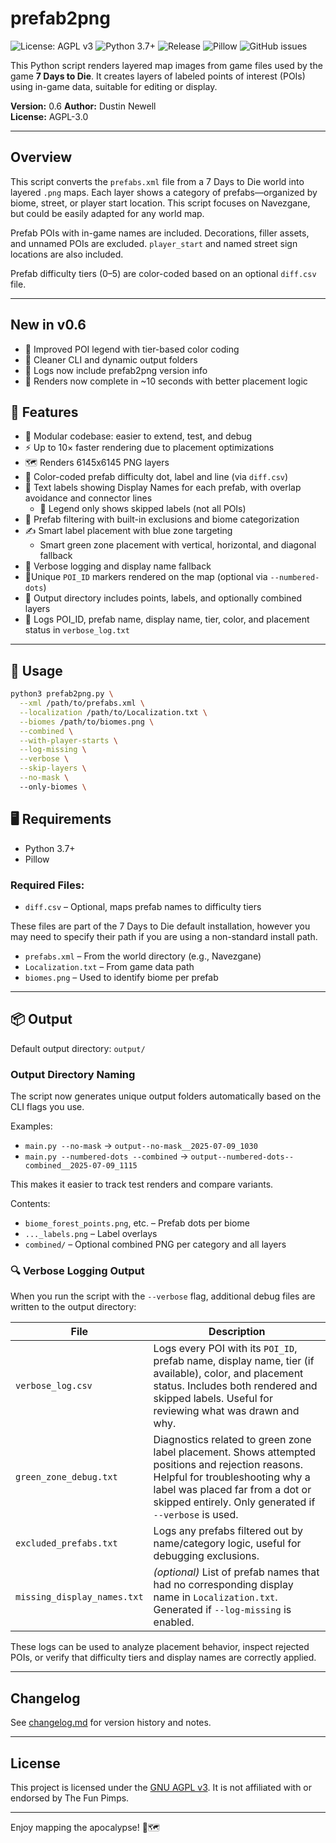 # prefab2png

![License: AGPL v3](https://img.shields.io/badge/License-AGPL%20v3-blue.svg)
![Python 3.7+](https://img.shields.io/badge/python-3.7+-blue.svg)
![Release](https://img.shields.io/badge/release-v0.5-green.svg)
![Pillow](https://img.shields.io/badge/made%20with-Pillow-yellow.svg)
![GitHub issues](https://img.shields.io/github/issues/dash16/prefab2png)

This Python script renders layered map images from game files used by the game **7 Days to Die**. It creates layers of labeled points of interest (POIs) using in-game data, suitable for editing or display.

**Version:** 0.6
**Author:** Dustin Newell  
**License:** AGPL-3.0

---

## Overview

This script converts the `prefabs.xml` file from a 7 Days to Die world into layered `.png` maps. Each layer shows a category of prefabs—organized by biome, street, or player start location.  This script focuses on Navezgane, but could be easily adapted for any world map.

Prefab POIs with in-game names are included. Decorations, filler assets, and unnamed POIs are excluded. `player_start` and named street sign locations are also included.

Prefab difficulty tiers (0–5) are color-coded based on an optional `diff.csv` file.

---

## New in v0.6
- 🎨 Improved POI legend with tier-based color coding
- 🧱 Cleaner CLI and dynamic output folders
- 📄 Logs now include prefab2png version info
- 🚀 Renders now complete in ~10 seconds with better placement logic


## 🔧 Features

- 🧩 Modular codebase: easier to extend, test, and debug
- ⚡ Up to 10× faster rendering due to placement optimizations
- 🗺️ Renders 6145x6145 PNG layers
- 🎨 Color-coded prefab difficulty dot, label and line (via `diff.csv`)
- 📍 Text labels showing Display Names for each prefab, with overlap avoidance and connector lines
  - 🧼 Legend only shows skipped labels (not all POIs)
- 🧹 Prefab filtering with built-in exclusions and biome categorization
- ✍️ Smart label placement with blue zone targeting
  - Smart green zone placement with vertical, horizontal, and diagonal fallback
- 🔎 Verbose logging and display name fallback
- 📍Unique `POI_ID` markers rendered on the map (optional via `--numbered-dots`)
- 📁 Output directory includes points, labels, and optionally combined layers
- 📝 Logs POI_ID, prefab name, display name, tier, color, and placement status in `verbose_log.txt`

---

## 🚀 Usage

```bash
python3 prefab2png.py \
  --xml /path/to/prefabs.xml \
  --localization /path/to/Localization.txt \
  --biomes /path/to/biomes.png \
  --combined \
  --with-player-starts \
  --log-missing \
  --verbose \
  --skip-layers \
  --no-mask \ 
  --only-biomes \

```
## 🖥️ Requirements

- Python 3.7+
- Pillow

### Required Files:
- `diff.csv` – Optional, maps prefab names to difficulty tiers

These files are part of the 7 Days to Die default installation, however you may need to specify their path if you are using a non-standard install path.
- `prefabs.xml` – From the world directory (e.g., Navezgane)
- `Localization.txt` – From game data path
- `biomes.png` – Used to identify biome per prefab

---

## 📦 Output

Default output directory: `output/`

### Output Directory Naming

The script now generates unique output folders automatically based on the CLI flags you use.

Examples:
- `main.py --no-mask` → `output--no-mask__2025-07-09_1030`
- `main.py --numbered-dots --combined` → `output--numbered-dots--combined__2025-07-09_1115`

This makes it easier to track test renders and compare variants.

Contents:
- `biome_forest_points.png`, etc. – Prefab dots per biome
- `..._labels.png` – Label overlays
- `combined/` – Optional combined PNG per category and all layers

### 🔍 Verbose Logging Output

When you run the script with the `--verbose` flag, additional debug files are written to the output directory:

| File                         | Description |
|------------------------------|-------------|
| `verbose_log.csv`            | Logs every POI with its `POI_ID`, prefab name, display name, tier (if available), color, and placement status. Includes both rendered and skipped labels. Useful for reviewing what was drawn and why. |
| `green_zone_debug.txt`       | Diagnostics related to green zone label placement. Shows attempted positions and rejection reasons. Helpful for troubleshooting why a label was placed far from a dot or skipped entirely. Only generated if `--verbose` is used. |
| `excluded_prefabs.txt`       | Logs any prefabs filtered out by name/category logic, useful for debugging exclusions. |
| `missing_display_names.txt`  | *(optional)* List of prefab names that had no corresponding display name in `Localization.txt`. Generated if `--log-missing` is enabled. |

These logs can be used to analyze placement behavior, inspect rejected POIs, or verify that difficulty tiers and display names are correctly applied.

---

## Changelog

See [changelog.md](changelog.md) for version history and notes.

---

## License

This project is licensed under the [GNU AGPL v3](LICENSE).  It is not affiliated with or endorsed by The Fun Pimps.

---

Enjoy mapping the apocalypse! 🧟🗺️
